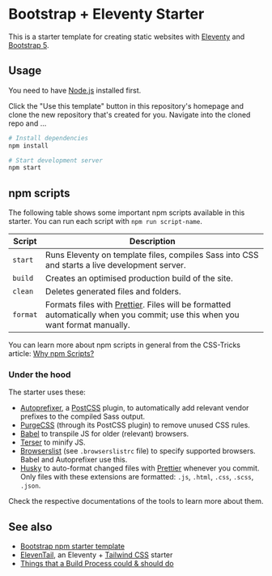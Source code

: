 # Bootstrap + Eleventy Starter

This is a starter template for creating static websites with [Eleventy](https://www.11ty.dev) and [Bootstrap 5](https://getbootstrap.com/).

## Usage

You need to have [Node.js](https://nodejs.org/) installed first.

Click the "Use this template" button in this repository's homepage and clone the new repository that's created for you. Navigate into the cloned repo and &hellip;

```sh
# Install dependencies
npm install

# Start development server
npm start
```

## npm scripts

The following table shows some important npm scripts available in this starter. You can run each script with `npm run script-name`.

<!-- prettier-ignore-start -->

**Script** | **Description**
-- | --
`start` | Runs Eleventy on template files, compiles Sass into CSS and starts a live development server.
`build` | Creates an optimised production build of the site.
`clean` | Deletes generated files and folders.
`format` | Formats files with [Prettier](https://prettier.io/). Files will be formatted automatically when you commit; use this when you want format manually.

<!-- prettier-ignore-end -->

You can learn more about npm scripts in general from the CSS-Tricks article: [Why npm Scripts?](https://css-tricks.com/why-npm-scripts/)

### Under the hood

The starter uses these:

- [Autoprefixer](https://github.com/postcss/autoprefixer), a [PostCSS](https://postcss.org/) plugin, to automatically add relevant vendor prefixes to the compiled Sass output.
- [PurgeCSS](https://purgecss.com/) (through its PostCSS plugin) to remove unused CSS rules.
- [Babel](https://babeljs.io/) to transpile JS for older (relevant) browsers.
- [Terser](https://terser.org/) to minify JS.
- [Browserslist](https://github.com/browserslist/browserslist) (see `.browserslistrc` file) to specify supported browsers. Babel and Autoprefixer use this.
- [Husky](https://typicode.github.io/husky) to auto-format changed files with [Prettier](https://prettier.io/) whenever you commit. Only files with these extensions are formatted: `.js`, `.html`, `.css`, `.scss`, `.json`.

Check the respective documentations of the tools to learn more about them.

## See also

- [Bootstrap npm starter template](https://github.com/twbs/bootstrap-npm-starter)
- [ElevenTail](https://github.com/philhawksworth/eleventail), an Eleventy + [Tailwind CSS](https://tailwindcss.com/) starter
- [Things that a Build Process could & should do](https://build-process.netlify.app/)
